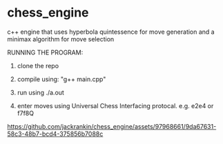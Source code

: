 # chess_engine
c++ engine that uses hyperbola quintessence for move generation and a minimax algorithm for move selection

RUNNING THE PROGRAM:

1. clone the repo

2. compile using: "g++ main.cpp"

3. run using ./a.out

4. enter moves using Universal Chess Interfacing protocal. e.g. e2e4 or f7f8Q


https://github.com/jackrankin/chess_engine/assets/97968661/9da67631-58c3-48b7-bcd4-375856b7088c
